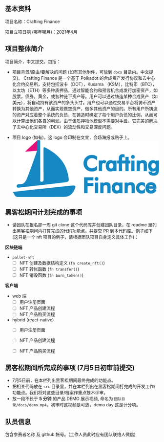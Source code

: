 ## 基本资料

项目名称：Crafting Finance

项目立项日期 (哪年哪月)：2021年4月

## 项目整体简介

项目简介，中文提交。包括：

- 项目背景/原由/要解决的问题 (如有其他附件，可放到 `docs` 目录内。中文提交)。
Crafting Finance 是一个基于 Polkadot 的合成资产发行协议和去中心化合约交易所，支持包括波卡（DOT），Kusama （KSM），比特币（BTC），以太坊（ETH）等多种质押品，通过智能合约和预言机合成发行加密资产，如股票，债券，黄金，或各种链下资产等。用户可以通过铸造某种合成资产（如美元），将自动持有该资产的多头头寸。用户也可以通过交易平台将铸币资产转换为其他资产，从而实现做空资产，做多其他资产的目的。所有用户所铸造的资产对应着整个系统的负债，在铸造时确定了每个用户负债的比例，从而可以计算出他们各自的利润。由于该质押物池模型不需要对手盘，它完美的解决了去中心化交易所（DEX）的流动性和交易深度问题。

- 项目 logo (如有)，这 logo 会印制在文宣，会场海报或贴子上。
![Crafting Finance](./logo.png)

## 黑客松期间计划完成的事项

- 请团队在报名那一周 git clone 这个代码库并创建团队目录，在 readme 里列出黑客松期间内打算完成的代码功能点。并提交 PR 到本代码库。例子如下 (这只是一个 nft 项目的例子，请根据团队项目自身定义具体工作)：

**区块链端**

- `pallet-nft`
  - [ ] NFT 创建及数据结构定义 (`fn create_nft()`)
  - [ ] NFT 转帐函数 (`fn transfer()`)
  - [ ] NFT 销毁函数 (`fn burn_token()`)

**客户端**

- web 端
  - [ ] 用户注册页面
  - [ ] NFT 产品创建流程
  - [ ] NFT 产品购买流程

- hybrid (react-native)
  - [ ] 用户注册页面
  - [ ] NFT 产品创建流程
  - [ ] NFT 产品购买流程


## 黑客松期间所完成的事项 (7月5日初审前提交)

- 7月5日前，在本栏列出黑客松期间最终完成的功能点。
- 把相关代码放在 `src` 目录里，并在本栏列出在黑客松期间打完成的开发工作/功能点。我们将对这些目录/档案作重点技术评审。
- 放一段不长于 **5 分钟** 的产品 DEMO 展示视频, 命名为 `团队目录/docs/demo.mp4`。初审时这视频是可选，demo day 这是计分项。

## 队员信息

包含参赛者名称 及 github 帐号。(工作人员此时应有团队联络人微信)
